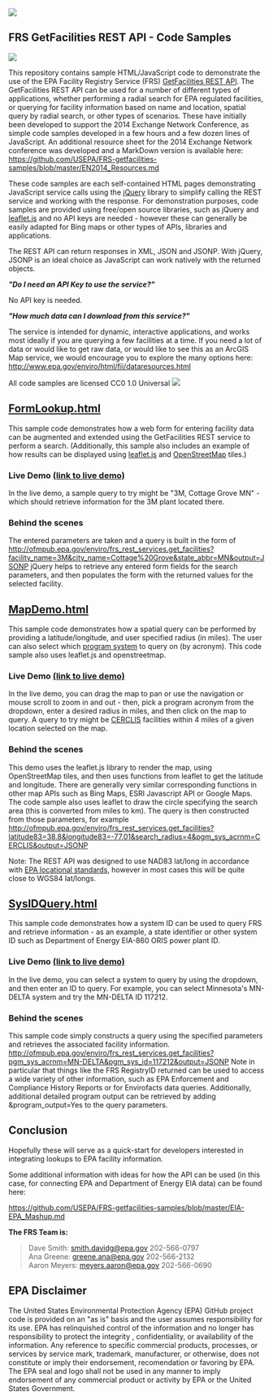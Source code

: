 ![](http://www.epa.gov/enviro/facts/img/facilityLogo.gif)
##  FRS GetFacilities REST API - Code Samples
![](http://upload.wikimedia.org/wikipedia/commons/f/ff/Air_.pollution_1.jpg)

This repository contains sample HTML/JavaScript code to demonstrate the use of the EPA Facility Registry Service (FRS) [GetFacilities REST API](http://www.epa.gov/enviro/html/fii/FRS_REST_Services.html).  The GetFacilities REST API can be used for a number of different types of applications, whether performing a radial search for EPA regulated facilities, or querying for facility information based on name and location, spatial query by radial search, or other types of scenarios.  These have initially been developed to support the 2014 Exchange Network Conference, as simple code samples developed in a few hours and a few dozen lines of JavaScript.  An additional resource sheet for the 2014 Exchange Network conference was developed and a MarkDown version is available here:  https://github.com/USEPA/FRS-getfacilities-samples/blob/master/EN2014_Resources.md

These code samples are each self-contained HTML pages demonstrating JavaScript service calls using the [jQuery](http://jquery.com/) library to simplify calling the REST service and working with the response.  For demonstration purposes, code samples are provided using free/open source libraries, such as jQuery and [leaflet.js](http://leafletjs.com/) and no API keys are needed - however these can generally be easily adapted for Bing maps or other types of APIs, libraries and applications.

The REST API can return responses in XML, JSON and JSONP.  With jQuery, JSONP is an ideal choice as JavaScript can work natively with the returned objects.

_**"Do I need an API Key to use the service?"**_

No API key is needed.

_**"How much data can I download from this service?"**_ 

The service is intended for dynamic, interactive applications, and works most ideally if you are querying a few facilities at a time.  If you need a lot of data or would like to get raw data, or would like to see this as an ArcGIS Map service, we would encourage you to explore the many options here:  http://www.epa.gov/enviro/html/fii/dataresources.html

All code samples are licensed CC0 1.0 Universal 
![](http://creativecommons.org/images/deed/nolaw.png)

## [FormLookup.html](https://github.com/USEPA/FRS-getfacilities-samples/blob/master/FormLookup.html)
This sample code demonstrates how a web form for entering facility data can be augmented and extended using the GetFacilities REST service to perform a search.  (Additionally, this sample also includes an example of how results can be displayed using [leaflet.js](http://leafletjs.com/) and [OpenStreetMap](http://www.openstreetmap.org/) tiles.)

### Live Demo [(link to live demo)](http://druidsmith.github.io/demo/FormLookup.html)

In the live demo, a sample query to try might be "3M, Cottage Grove MN" - which should retrieve information for the 3M plant located there.  

### Behind the scenes

The entered parameters are taken and a query is built in the form of http://ofmpub.epa.gov/enviro/frs_rest_services.get_facilities?facility_name=3M&city_name=Cottage%20Grove&state_abbr=MN&output=JSONP
jQuery helps to retrieve any entered form fields for the search parameters, and then populates the form with the returned values for the selected facility.

## [MapDemo.html](https://github.com/USEPA/FRS-getfacilities-samples/blob/master/MapDemo.html)

This sample code demonstrates how a spatial query can be performed by providing a latitude/longitude, and user specified radius (in miles).  The user can also select which [program system](http://www.epa.gov/enviro/html/fii/data_sources.html) to query on (by acronym).  This code sample also uses leaflet.js and openstreetmap.

### Live Demo [(link to live demo)](http://druidsmith.github.io/demo/MapDemo.html)

In the live demo, you can drag the map to pan or use the navigation or mouse scroll to zoom in and out - then, pick a program acronym from the dropdown, enter a desired radius in miles, and then click on the map to query.  A query to try might be [CERCLIS](http://www.epa.gov/enviro/facts/cerclis/index.html) facilities within 4 miles of a given location selected on the map.

### Behind the scenes

This demo uses the leaflet.js library to render the map, using OpenStreetMap tiles, and then uses functions from leaflet to get the latitude and longitude.  There are generally very similar corresponding functions in other map APIs such as Bing Maps, ESRI Javascript API or Google Maps.  The code sample also uses leaflet to draw the circle specifying the search area (this is converted from miles to km).  The query is then constructed from those parameters, for example http://ofmpub.epa.gov/enviro/frs_rest_services.get_facilities?latitude83=38.8&longitude83=-77.01&search_radius=4&pgm_sys_acrnm=CERCLIS&output=JSONP

Note:  The REST API was designed to use NAD83 lat/long in accordance with [EPA locational standards](http://iaspub.epa.gov/sor_internet/registry/datastds/findadatastandard/epaapproved/latitudelongitude/LatLongStandard_08112006.pdf), however in most cases this will be quite close to WGS84 lat/longs.

## [SysIDQuery.html](https://github.com/USEPA/FRS-getfacilities-samples/blob/master/SysIDQuery.html)

This sample code demonstrates how a system ID can be used to query FRS and retrieve information - as an example, a state identifier or other system ID such as Department of Energy EIA-860 ORIS power plant ID.

### Live Demo [(link to live demo)](http://druidsmith.github.io/demo/SysIDQuery.html)

In the live demo, you can select a system to query by using the dropdown, and then enter an ID to query.  For example, you can select Minnesota's MN-DELTA system and try the MN-DELTA ID 117212.

### Behind the scenes

This sample code simply constructs a query using the specified parameters and retrieves the associated facility information.  
http://ofmpub.epa.gov/enviro/frs_rest_services.get_facilities?pgm_sys_acrnm=MN-DELTA&pgm_sys_id=117212&output=JSONP
Note in particular that things like the FRS RegistryID returned can be used to access a wide variety of other information, such as EPA Enforcement and Compliance History Reports or for Envirofacts data queries.
Additionally, additional detailed program output can be retrieved by adding &program_output=Yes to the query parameters.

## Conclusion

Hopefully these will serve as a quick-start for developers interested in integrating lookups to EPA facility information.

Some additional information with ideas for how the API can be used (in this case, for connecting EPA and Department of Energy EIA data) can be found here:

https://github.com/USEPA/FRS-getfacilities-samples/blob/master/EIA-EPA_Mashup.md

**The FRS Team is:**

> Dave Smith:	smith.davidg@epa.gov		202-566-0797<br/>
  Ana Greene:	greene.ana@epa.gov			202-566-2132<br/>
  Aaron Meyers:	meyers.aaron@epa.gov		202-566-0690<br/>

## EPA Disclaimer
The United States Environmental Protection Agency (EPA) GitHub project code is provided on an "as is" basis and the user assumes responsibility for its use. EPA has relinquished control of the information and no longer has responsibility to protect the integrity , confidentiality, or availability of the information. Any reference to specific commercial products, processes, or services by service mark, trademark, manufacturer, or otherwise, does not constitute or imply their endorsement, recomendation or favoring by EPA. The EPA seal and logo shall not be used in any manner to imply endorsement of any commercial product or activity by EPA or the United States Government.

